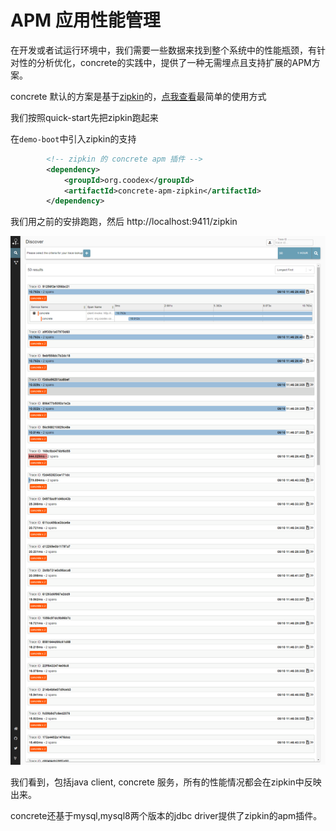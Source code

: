 # APM 应用性能管理

在开发或者试运行环境中，我们需要一些数据来找到整个系统中的性能瓶颈，有针对性的分析优化，concrete的实践中，提供了一种无需埋点且支持扩展的APM方案。

concrete 默认的方案是基于[zipkin](https://github.com/openzipkin/zipkin)的，[点我查看](https://github.com/openzipkin/zipkin#quick-start)最简单的使用方式

我们按照quick-start先把zipkin跑起来

在`demo-boot`中引入zipkin的支持

```xml
        <!-- zipkin 的 concrete apm 插件 -->
        <dependency>
            <groupId>org.coodex</groupId>
            <artifactId>concrete-apm-zipkin</artifactId>
        </dependency>
```

我们用之前的安排跑跑，然后 http://localhost:9411/zipkin 

![zipkin](../images/zipkin.png)

我们看到，包括java client, concrete 服务，所有的性能情况都会在zipkin中反映出来。

concrete还基于mysql,mysql8两个版本的jdbc driver提供了zipkin的apm插件。
